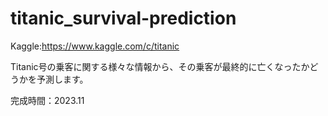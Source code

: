 # titanic_survival-prediction

Kaggle:https://www.kaggle.com/c/titanic

Titanic号の乗客に関する様々な情報から、その乗客が最終的に亡くなったかどうかを予測します。

完成時間：2023.11
